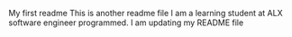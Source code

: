 
My first readme
This is another readme file 
I am a learning student at ALX software engineer programmed.
I am updating my README file

